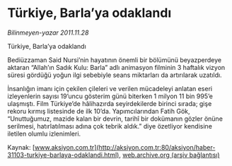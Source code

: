 # Türkiye, Barla’ya odaklandı

*Bilinmeyen-yazar 2011.11.28*

<font class="agenda2NewsSpot">
 <p class="MsoNormal">
  Türkiye, Barla’ya odaklandı
  <p class="MsoNormal">
   <p class="MsoNormal">
    Bediüzzaman Said Nursi’nin hayatının önemli bir bölümünü beyazperdeye aktaran “Allah’ın Sadık Kulu: Barla” adlı animasyon filminin 3 haftalık vizyon süresi gördüğü yoğun ilgi sebebiyle seans miktarları da artırılarak uzatıldı.
   </p>
  </p>
 </p>
</font>
<font class="newsDetail">
 <p>
  İnsanlığın imanı için çekilen çileleri ve verilen mücadeleyi anlatan eseri izleyenlerin sayısı 19’uncu gösterim günü biterken 1 milyon 11 bin 995’e ulaşmıştı. Film Türkiye’de hâlihazırda seyirdekilerde birinci sırada; gişe rekoru kırmış listesinde de ilk 10’da. Yapımcılarından Fatih Gök, “Unuttuğumuz, mazide kalan bir devrin, tarihî bir dokümanın gözler önüne serilmesi, hatırlatılması adına çok tebrik aldık.” diye özetliyor kendisine iletilen olumlu izlenimleri.
 </p>
</font>

Kaynak: [www.aksiyon.com.tr](http://aksiyon.com.tr:80/aksiyon/haber-31103-turkiye-barlaya-odaklandi.html), [web.archive.org (arşiv bağlantısı)](http://web.archive.org/web/20111210065439/http://aksiyon.com.tr:80/aksiyon/haber-31103-turkiye-barlaya-odaklandi.html)
